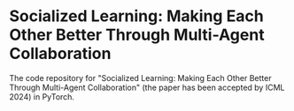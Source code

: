 # Socialized Learning: Making Each Other Better Through Multi-Agent Collaboration
The code repository for "Socialized Learning: Making Each Other Better Through Multi-Agent Collaboration" (the paper has been accepted by ICML 2024) in PyTorch.


